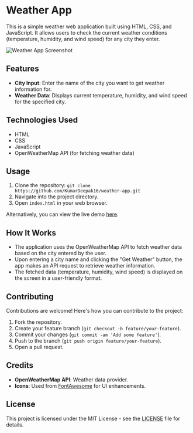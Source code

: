 # Weather App

This is a simple weather web application built using HTML, CSS, and JavaScript. It allows users to check the current weather conditions (temperature, humidity, and wind speed) for any city they enter.

![Weather App Screenshot](https://github.com/KumarDeepak16/Weather-App/assets/115630586/fc38cdc6-a8e8-449b-83a2-b5cb952fa8c7)


## Features

- **City Input**: Enter the name of the city you want to get weather information for.
- **Weather Data**: Displays current temperature, humidity, and wind speed for the specified city.

## Technologies Used

- HTML
- CSS
- JavaScript
- OpenWeatherMap API (for fetching weather data)

## Usage

1. Clone the repository: `git clone https://github.com/KumarDeepak16/weather-app.git`
2. Navigate into the project directory.
3. Open `index.html` in your web browser.

Alternatively, you can view the live demo [here](https://kumardeepak16.github.io/Weather-App/).

## How It Works

- The application uses the OpenWeatherMap API to fetch weather data based on the city entered by the user.
- Upon entering a city name and clicking the "Get Weather" button, the app makes an API request to retrieve weather information.
- The fetched data (temperature, humidity, wind speed) is displayed on the screen in a user-friendly format.

## Contributing

Contributions are welcome! Here's how you can contribute to the project:

1. Fork the repository.
2. Create your feature branch (`git checkout -b feature/your-feature`).
3. Commit your changes (`git commit -am 'Add some feature'`).
4. Push to the branch (`git push origin feature/your-feature`).
5. Open a pull request.

## Credits

- **OpenWeatherMap API**: Weather data provider.
- **Icons**: Used from [FontAwesome](https://fontawesome.com/) for UI enhancements.

## License

This project is licensed under the MIT License - see the [LICENSE](LICENSE) file for details.

